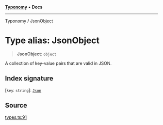 [**Typonomy**](../README.md) • **Docs**

***

[Typonomy](../globals.md) / JsonObject

# Type alias: JsonObject

> **JsonObject**: `object`

A collection of key-value pairs that are valid in JSON.

## Index signature

 \[`key`: `string`\]: [`Json`](Json.md)

## Source

[types.ts:91](https://github.com/softcraft-development/typonomy/blob/bcea019d216cf7f686cf96fe07d66281dfcae070/src/types.ts#L91)
